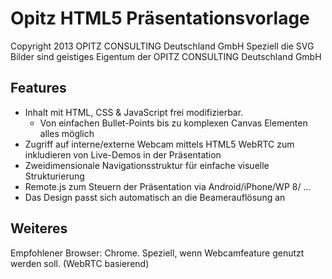 Opitz HTML5 Präsentationsvorlage
================================

Copyright 2013 OPITZ CONSULTING Deutschland GmbH
Speziell die SVG Bilder sind geistiges Eigentum der OPITZ CONSULTING Deutschland GmbH

Features
-------------------------

* Inhalt mit HTML, CSS & JavaScript frei modifizierbar. 
	* Von einfachen Bullet-Points bis zu komplexen Canvas Elementen alles möglich
* Zugriff auf interne/externe Webcam mittels HTML5 WebRTC zum inkludieren von Live-Demos in der Präsentation
* Zweidimensionale Navigationsstruktur für einfache visuelle Strukturierung
* Remote.js zum Steuern der Präsentation via Android/iPhone/WP 8/ ...
* Das Design passt sich automatisch an die Beamerauflösung an


Weiteres
-------------------------
Empfohlener Browser: Chrome. Speziell, wenn Webcamfeature genutzt werden soll. (WebRTC basierend)
